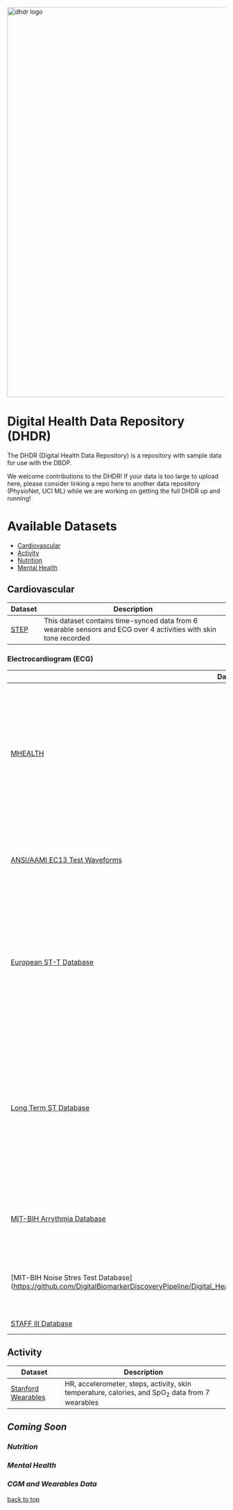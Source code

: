 <img src="https://user-images.githubusercontent.com/43549914/106479048-e0c7ac00-6477-11eb-900b-45843e4f9554.jpg" alt="dhdr logo" width="900" id="top"/>

# Digital Health Data Repository (DHDR)

The DHDR (Digital Health Data Repository) is a repository with sample data for use with the DBDP. 

We welcome contributions to the DHDR! If your data is too large to upload here, please consider linking a repo here to another data repository (PhysioNet, UCI ML) while we are working on getting the full DHDR up and running! 

# Available Datasets
* [Cardiovascular](#cardiovascular)
* [Activity](#activity)
* [Nutrition](#coming-soon)
* [Mental Health](#coming-soon)

## Cardiovascular
| Dataset | Description |
| ------ | ------ |
| [STEP](https://github.com/DigitalBiomarkerDiscoveryPipeline/Digital_Health_Data_Repository/tree/main/Dataset_STEP) | This dataset contains time-synced data from 6 wearable sensors and ECG over 4 activities with skin tone recorded  |

### Electrocardiogram (ECG)
| Dataset | Description |
| ------ | ------ | 
|[MHEALTH](https://github.com/DigitalBiomarkerDiscoveryPipeline/Digital_Health_Data_Repository/tree/main/Dataset_MHEALTH)| Body motion and vital signs recordings for ten volunteers while performing several physical activities. Includes acceleration, rate of turn and magnetic field orientation data as measured at various body positions, and 2-lead ECG measurements. 
| [ANSI/AAMI EC13 Test Waveforms](https://github.com/DigitalBiomarkerDiscoveryPipeline/Digital_Health_Data_Repository/tree/main/Dataset_ANSI_AAMI_EC13_Test_Waveforms) | Synthetic and real waveform recordings that can be used for testing a variety of devices that monitor the electrocardiogram. | 
[European ST-T Database](https://github.com/DigitalBiomarkerDiscoveryPipeline/Digital_Health_Data_Repository/tree/main/Dataset_European_ST_T) | The European ST-T Database is intended to be used for evaluation of algorithms for analysis of ST and T-wave changes. This database consists of 90 annotated excerpts of ambulatory ECG recordings from 79 subjects.|
[Long Term ST Database](https://github.com/DigitalBiomarkerDiscoveryPipeline/Digital_Health_Data_Repository/tree/main/Dataset_Long_Term_ST) | 86 lengthy ECG recordings of 80 human subjects, chosen to exhibit a variety of events of ST segment changes, including ischemic ST episodes, axis-related non-ischemic ST episodes, episodes of slow ST level drift, and episodes containing mixtures of these phenomena. |
[MIT-BIH Arrythmia Database](https://github.com/DigitalBiomarkerDiscoveryPipeline/Digital_Health_Data_Repository/tree/main/Dataset_MIT_BIH_Arrhythmia) | 48 half-hour excerpts of two-channel ambulatory ECG recordings, obtained from 47 subjects. |
[MIT-BIH Noise Stres Test Database] (https://github.com/DigitalBiomarkerDiscoveryPipeline/Digital_Health_Data_Repository/tree/main/Dataset_MIT_BIH_Noise_Stress_Test) | 12 half-hour ECG recordings & 3 half-hour recordings of noise typical in ambulatory ECG recordings. | 
[STAFF III Database](https://github.com/DigitalBiomarkerDiscoveryPipeline/Digital_Health_Data_Repository/tree/main/Dataset_STAFF_III) | ECG recordings from 104 patients. 

## Activity
| Dataset | Description |
| ------ | ------ |
| [Stanford Wearables](https://github.com/DigitalBiomarkerDiscoveryPipeline/Digital_Health_Data_Repository/tree/main/Dataset_StanfordWearables)|HR, accelerometer, steps, activity, skin temperature, calories, and SpO<sub>2</sub> data from 7 wearables|

## *Coming Soon*

### *Nutrition*
### *Mental Health*
### *CGM and Wearables Data*

[back to top](#top)
